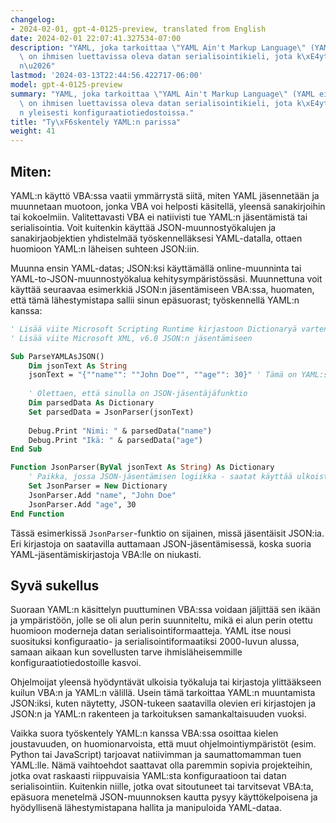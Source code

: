```yaml
---
changelog:
- 2024-02-01, gpt-4-0125-preview, translated from English
date: 2024-02-01 22:07:41.327534-07:00
description: "YAML, joka tarkoittaa \"YAML Ain't Markup Language\" (YAML ei ole merkkauskieli),\
  \ on ihmisen luettavissa oleva datan serialisointikieli, jota k\xE4ytet\xE4\xE4\
  n\u2026"
lastmod: '2024-03-13T22:44:56.422717-06:00'
model: gpt-4-0125-preview
summary: "YAML, joka tarkoittaa \"YAML Ain't Markup Language\" (YAML ei ole merkkauskieli),\
  \ on ihmisen luettavissa oleva datan serialisointikieli, jota k\xE4ytet\xE4\xE4\
  n yleisesti konfiguraatiotiedostoissa."
title: "Ty\xF6skentely YAML:n parissa"
weight: 41
---
```


## Miten:
YAML:n käyttö VBA:ssa vaatii ymmärrystä siitä, miten YAML jäsennetään ja muunnetaan muotoon, jonka VBA voi helposti käsitellä, yleensä sanakirjoihin tai kokoelmiin. Valitettavasti VBA ei natiivisti tue YAML:n jäsentämistä tai serialisointia. Voit kuitenkin käyttää JSON-muunnostyökalujen ja sanakirjaobjektien yhdistelmää työskennelläksesi YAML-datalla, ottaen huomioon YAML:n läheisen suhteen JSON:iin.

Muunna ensin YAML-datas; JSON:ksi käyttämällä online-muunninta tai YAML-to-JSON-muunnostyökalua kehitysympäristössäsi. Muunnettuna voit käyttää seuraavaa esimerkkiä JSON:n jäsentämiseen VBA:ssa, huomaten, että tämä lähestymistapa sallii sinun epäsuorast; työskennellä YAML:n kanssa:

```vb
' Lisää viite Microsoft Scripting Runtime kirjastoon Dictionaryä varten
' Lisää viite Microsoft XML, v6.0 JSON:n jäsentämiseen

Sub ParseYAMLAsJSON()
    Dim jsonText As String
    jsonText = "{""name"": ""John Doe"", ""age"": 30}" ' Tämä on YAML:sta muunnettua JSON:ia
    
    ' Olettaen, että sinulla on JSON-jäsentäjäfunktio
    Dim parsedData As Dictionary
    Set parsedData = JsonParser(jsonText)
    
    Debug.Print "Nimi: " & parsedData("name")
    Debug.Print "Ikä: " & parsedData("age")
End Sub

Function JsonParser(ByVal jsonText As String) As Dictionary
    ' Paikka, jossa JSON-jäsentämisen logiikka - saatat käyttää ulkoista kirjastoa tässä
    Set JsonParser = New Dictionary
    JsonParser.Add "name", "John Doe"
    JsonParser.Add "age", 30
End Function
```
Tässä esimerkissä `JsonParser`-funktio on sijainen, missä jäsentäisit JSON:ia. Eri kirjastoja on saatavilla auttamaan JSON-jäsentämisessä, koska suoria YAML-jäsentämiskirjastoja VBA:lle on niukasti.

## Syvä sukellus
Suoraan YAML:n käsittelyn puuttuminen VBA:ssa voidaan jäljittää sen ikään ja ympäristöön, jolle se oli alun perin suunniteltu, mikä ei alun perin otettu huomioon moderneja datan serialisointiformaatteja. YAML itse nousi suosituksi konfiguraatio- ja serialisointiformaatiksi 2000-luvun alussa, samaan aikaan kun sovellusten tarve ihmisläheisemmille konfiguraatiotiedostoille kasvoi.

Ohjelmoijat yleensä hyödyntävät ulkoisia työkaluja tai kirjastoja ylittääkseen kuilun VBA:n ja YAML:n välillä. Usein tämä tarkoittaa YAML:n muuntamista JSON:iksi, kuten näytetty, JSON-tukeen saatavilla olevien eri kirjastojen ja JSON:n ja YAML:n rakenteen ja tarkoituksen samankaltaisuuden vuoksi.

Vaikka suora työskentely YAML:n kanssa VBA:ssa osoittaa kielen joustavuuden, on huomionarvoista, että muut ohjelmointiympäristöt (esim. Python tai JavaScript) tarjoavat natiivimman ja saumattomamman tuen YAML:lle. Nämä vaihtoehdot saattavat olla paremmin sopivia projekteihin, jotka ovat raskaasti riippuvaisia YAML:sta konfiguraatioon tai datan serialisointiin. Kuitenkin niille, jotka ovat sitoutuneet tai tarvitsevat VBA:ta, epäsuora menetelmä JSON-muunnoksen kautta pysyy käyttökelpoisena ja hyödyllisenä lähestymistapana hallita ja manipuloida YAML-dataa.
